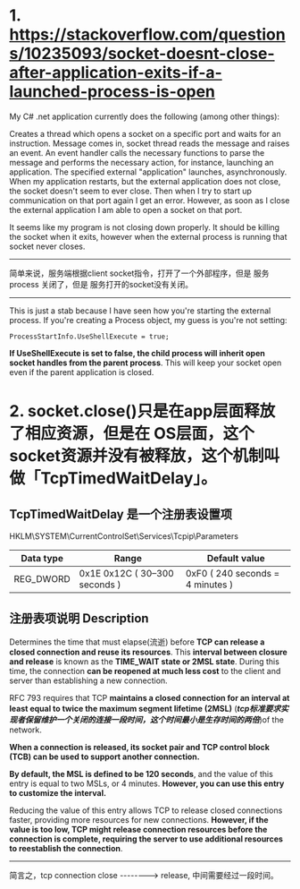 # 1. https://stackoverflow.com/questions/10235093/socket-doesnt-close-after-application-exits-if-a-launched-process-is-open

My C# .net application currently does the following (among other things):

Creates a thread which opens a socket on a specific port and waits for an instruction.
Message comes in, socket thread reads the message and raises an event.
An event handler calls the necessary functions to parse the message and performs the necessary action, for instance, launching an application.
The specified external "application" launches, asynchronously.
When my application restarts, but the external application does not close, the socket doesn't seem to ever close. Then when I try to start up communication on that port again I get an error. However, as soon as I close the external application I am able to open a socket on that port.

It seems like my program is not closing down properly. It should be killing the socket when it exits, however when the external process is running that socket never closes.

-----------------
简单来说，服务端根据client socket指令，打开了一个外部程序，但是 服务 process 关闭了，但是 服务打开的socket没有关闭。

------------------
This is just a stab because I have seen how you're starting the external process. If you're creating a Process object, my guess is you're not setting:

```
ProcessStartInfo.UseShellExecute = true;
```
**If UseShellExecute is set to false, the child process will inherit open socket handles from the parent process**. This will keep your socket open even if the parent application is closed.


# 2. socket.close()只是在app层面释放了相应资源，但是在  OS层面，这个socket资源并没有被释放，这个机制叫做「TcpTimedWaitDelay」。

## TcpTimedWaitDelay 是一个注册表设置项

HKLM\SYSTEM\CurrentControlSet\Services\Tcpip\Parameters

Data type | Range | Default value 
----------|----------|----------
REG_DWORD | 0x1E 0x12C ( 30–300 seconds ) | 0xF0 ( 240 seconds = 4 minutes )

## 注册表项说明 Description

Determines the time that must elapse(流逝) before **TCP can release a closed connection and reuse its resources**. This **interval between closure and release** is known as the **TIME_WAIT state or 2MSL state**. During this time, the connection **can be reopened at much less cost** to the client and server than establishing a new connection.

RFC 793 requires that TCP **maintains a closed connection for an interval at least equal to twice the maximum segment lifetime (2MSL)** (**_tcp标准要求实现者保留维护一个关闭的连接一段时间，这个时间最小是生存时间的两倍_**)of the network. 

**When a connection is released, its socket pair and TCP control block (TCB) can be used to support another connection.** 

**By default, the MSL is defined to be 120 seconds**, and the value of this entry is equal to two MSLs, or 4 minutes. **However, you can use this entry to customize the interval.**

Reducing the value of this entry allows TCP to release closed connections faster, providing more resources for new connections. **However, if the value is too low, TCP might release connection resources before the connection is complete, requiring the server to use additional resources to reestablish the connection**.

---------
简言之，tcp connection close --------> release, 中间需要经过一段时间。